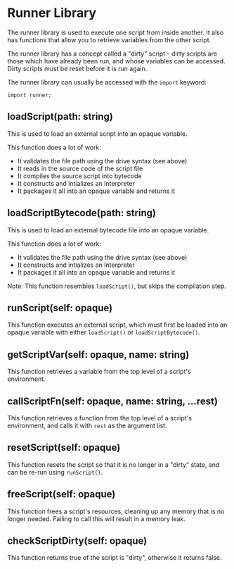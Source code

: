 # Runner Library

The runner library is used to execute one script from inside another. It also has functions that allow you to retrieve variables from the other script.

The runner library has a concept called a "dirty" script - dirty scripts are those which have already been run, and whose variables can be accessed. Dirty scripts must be reset before it is run again.

The runner library can usually be accessed with the `import` keyword:

```toy
import runner;
```

## loadScript(path: string)

This is used to load an external script into an opaque variable.

This function does a lot of work:

* It validates the file path using the drive syntax (see above)
* It reads in the source code of the script file
* It compiles the source script into bytecode
* It constructs and intializes an Interpreter
* It packages it all into an opaque variable and returns it

## loadScriptBytecode(path: string)

This is used to load an external bytecode file into an opaque variable.

This function does a lot of work:

* It validates the file path using the drive syntax (see above)
* It constructs and intializes an Interpreter
* It packages it all into an opaque variable and returns it

Note: This function resembles `loadScript()`, but skips the compilation step.

## runScript(self: opaque)

This function executes an external script, which must first be loaded into an opaque variable with either `loadScript()` or `loadScriptBytecode()`.

## getScriptVar(self: opaque, name: string)

This function retrieves a variable from the top level of a script's environment.

## callScriptFn(self: opaque, name: string, ...rest)

This function retrieves a function from the top level of a script's environment, and calls it with `rest` as the argument list.

## resetScript(self: opaque)

This function resets the script so that it is no longer in a "dirty" state, and can be re-run using `runScript()`.

## freeScript(self: opaque)

This function frees a script's resources, cleaning up any memory that is no longer needed. Failing to call this will result in a memory leak.

## checkScriptDirty(self: opaque)

This function returns true of the script is "dirty", otherwise it returns false.

